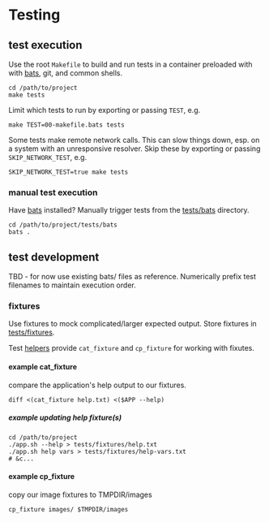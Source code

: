 # Testing

## test execution

Use the root `Makefile` to build and run tests in a container preloaded with
with [bats](https://github.com/sstephenson/bats), git, and common shells.

```
cd /path/to/project
make tests
```

Limit which tests to run by exporting or passing `TEST`, e.g.
```
make TEST=00-makefile.bats tests
```

Some tests make remote network calls. This can slow things down, esp.
on a system with an unresponsive resolver. Skip these by exporting or passing `SKIP_NETWORK_TEST`, e.g.

```
SKIP_NETWORK_TEST=true make tests
```

### manual test execution

Have [bats](https://github.com/sstephenson/bats) installed?
Manually trigger tests from the [tests/bats](tests/bats) directory.

```
cd /path/to/project/tests/bats
bats .
```

## test development

TBD - for now use existing bats/ files as reference. Numerically
prefix test filenames to maintain execution order.

### fixtures

Use fixtures to mock complicated/larger expected output. Store fixtures in
[tests/fixtures](tests/fixtures).

Test [helpers](tests/bats/helpers.bash) provide `cat_fixture` and
`cp_fixture` for working with fixutes.


#### example cat_fixture

compare the application's help output to our fixtures.

```
diff <(cat_fixture help.txt) <($APP --help)
```

##### example updating help fixture(s)

```
cd /path/to/project
./app.sh --help > tests/fixtures/help.txt
./app.sh help vars > tests/fixtures/help-vars.txt
# &c...
```

#### example cp_fixture

copy our image fixtures to TMPDIR/images
```
cp_fixture images/ $TMPDIR/images
```
